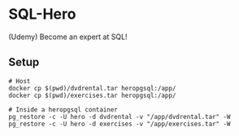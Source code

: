 # SQL-Hero
(Udemy) Become an expert at SQL!

## Setup

```
# Host
docker cp $(pwd)/dvdrental.tar heropgsql:/app/
docker cp $(pwd)/exercises.tar heropgsql:/app/

# Inside a heropgsql container
pg_restore -c -U hero -d dvdrental -v "/app/dvdrental.tar" -W
pg_restore -c -U hero -d exercises -v "/app/exercises.tar" -W
```
